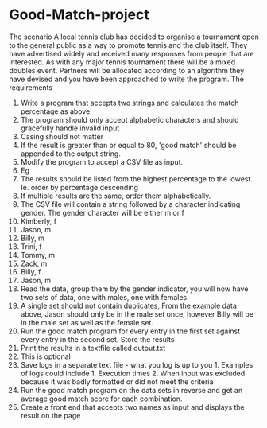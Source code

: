 # Good-Match-project
The scenario A local tennis club has decided to organise a tournament open to the general public as a way to promote tennis and the club itself. They have advertised widely and received many responses from people that are interested. As with any major tennis tournament there will be a mixed doubles event. Partners will be allocated according to an algorithm they have devised and you have been approached to write the program.
The requirements
1.	Write a program that accepts two strings and calculates the match percentage as above.
  1.	The program should only accept alphabetic characters and should gracefully handle invalid input
  2.	Casing should not matter
  3.	If the result is greater than or equal to 80, 'good match' should be appended to the output string.
2.	Modify the program to accept a CSV file as input. 
  1.	Eg 
  2.	The results should be listed from the highest percentage to the lowest. Ie. order by percentage descending
3.	If multiple results are the same, order them alphabetically.
4.	The CSV file will contain a string followed by a character indicating gender. The gender character will be either m or f 
  1.	Kimberly, f
  2.	Jason, m
  3.	Billy, m
  4.	Trini, f
  5.	Tommy, m
  6.	Zack, m
  7.	Billy, f
  8.	Jason, m
5.	Read the data, group them by the gender indicator, you will now have two sets of data, one with males, one with females. 
6.	A single set should not contain duplicates, From the example data above, Jason should only be in the male set once, however Billy will be in the male set as well as the female set.
7.	Run the good match program for every entry in the first set against every entry in the second set. Store the results
8.	Print the results in a textfile called output.txt 
3.	This is optional 
  1.	Save logs in a separate text file - what you log is up to you 
    1.	Examples of logs could include 
      1.	Execution times
      2.	When input was excluded because it was badly formatted or did not meet the criteria
  2.	Run the good match program on the data sets in reverse and get an average good match score for each combination.
  3.	Create a front end that accepts two names as input and displays the result on the page

